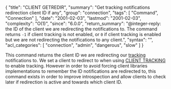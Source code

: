 {
  "title": "CLIENT GETREDIR",
  "summary": "Get tracking notifications redirection client ID if any",
  "group": "connection",
  "tags": [
    "Command",
    "Connection"
  ],
  "date": "2001-02-03",
  "lastmod": "2001-02-03",
  "complexity": "O(1)",
  "since": "6.0.0",
  "return_summary": "@integer-reply: the ID of the client we are redirecting the notifications to. The command returns `-1` if client tracking is not enabled, or `0` if client tracking is enabled but we are not redirecting the notifications to any client.",
  "syntax": "",
  "acl_categories": [
    "connection",
    "admin",
    "dangerous",
    "slow"
  ]
}

This command returns the client ID we are redirecting our
[tracking](/topics/client-side-caching) notifications to. We set a client
to redirect to when using [CLIENT TRACKING](/commands/client-tracking) to enable tracking. However in
order to avoid forcing client libraries implementations to remember the
ID notifications are redirected to, this command exists in order to improve
introspection and allow clients to check later if redirection is active
and towards which client ID.

